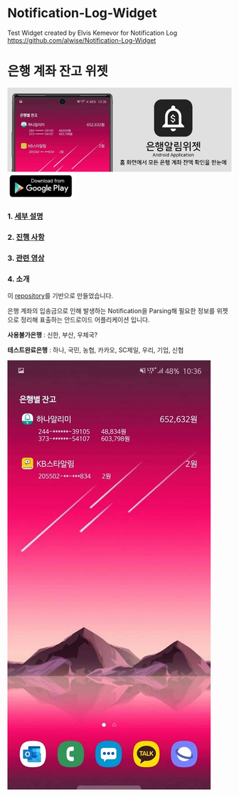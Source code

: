 # Notification-Log-Widget
 Test Widget created by Elvis Kemevor for Notification Log
 https://github.com/alwise/Notification-Log-Widget

 # 은행 계좌 잔고 위젯
![홍보배너](./banner3.jpg)
<a href="https://play.google.com/store/apps/details?id=com.
dolapps.bank_noti_widget"><img src="./playstore.jpg" 
width="30%"/></a>

### 1. [세부 설명]
### 2. [진행 사항]
### 3. [관련 영상]
### 4. 소개
이 [repository]를 기반으로 만들었습니다. 

은행 계좌의 입송금으로 인해 발생하는 Notification을 Parsing해 필요한 정보를 위젯으로 정리해 표출하는 안드로이드 어플리케이션 입니다.

<b>사용불가은행</b> : 신한, 부산, 우체국?

<b>테스트완료은행</b> : 하나, 국민, 농협, 카카오, SC제일, 우리, 기업, 신협

![데모 위젯 실행 결과](./Screenshot_20191116-223629.jpg)


[repository]: https://github.com/alwise/Notification-Log-Widget
[세부 설명]: ./detail.md
[진행 사항]: ./history.md
[관련 영상]: https://youtu.be/MQ1YyA7HUnE
